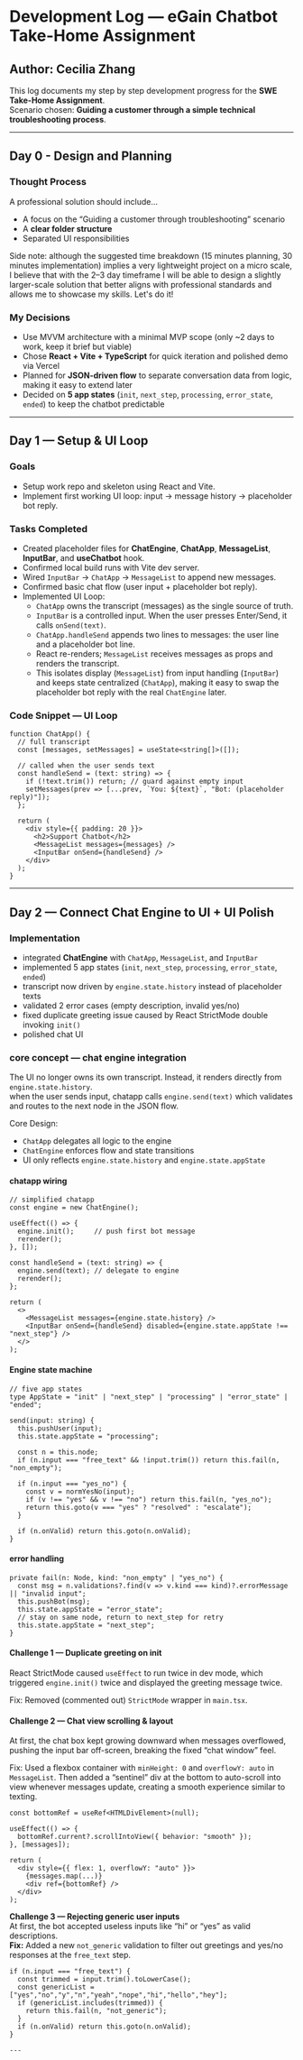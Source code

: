 # Development Log — eGain Chatbot Take-Home Assignment

## Author: Cecilia Zhang

This log documents my step by step development progress for the **SWE Take-Home Assignment**.  
Scenario chosen: **Guiding a customer through a simple technical troubleshooting process**.

---

## Day 0 - Design and Planning

### Thought Process

A professional solution should include...

- A focus on the “Guiding a customer through troubleshooting” scenario
- A **clear folder structure**
- Separated UI responsibilities

Side note: although the suggested time breakdown (15 minutes planning, 30 minutes implementation) implies a very lightweight project on a micro scale, I believe that with the 2–3 day timeframe I will be able to design a slightly larger-scale solution that better aligns with professional standards and allows me to showcase my skills. Let's do it!

### My Decisions

- Use MVVM architecture with a minimal MVP scope (only ~2 days to work, keep it brief but viable)
- Chose **React + Vite + TypeScript** for quick iteration and polished demo via Vercel
- Planned for **JSON-driven flow** to separate conversation data from logic, making it easy to extend later
- Decided on **5 app states** (`init`, `next_step`, `processing`, `error_state`, `ended`) to keep the chatbot predictable

---

## Day 1 — Setup & UI Loop

### Goals

- Setup work repo and skeleton using React and Vite.
- Implement first working UI loop: input → message history → placeholder bot reply.

### Tasks Completed

- Created placeholder files for **ChatEngine**, **ChatApp**, **MessageList**, **InputBar**, and **useChatbot** hook.
- Confirmed local build runs with Vite dev server.
- Wired `InputBar` → `ChatApp` → `MessageList` to append new messages.
- Confirmed basic chat flow (user input + placeholder bot reply).
- Implemented UI Loop:
  - `ChatApp` owns the transcript (messages) as the single source of truth.
  - `InputBar` is a controlled input. When the user presses Enter/Send, it calls `onSend(text)`.
  - `ChatApp.handleSend` appends two lines to messages: the user line and a placeholder bot line.
  - React re-renders; `MessageList` receives messages as props and renders the transcript.
  - This isolates display (`MessageList`) from input handling (`InputBar`) and keeps state centralized (`ChatApp`), making it easy to swap the placeholder bot reply with the real `ChatEngine` later.

### Code Snippet — UI Loop

```tsx
function ChatApp() {
  // full transcript
  const [messages, setMessages] = useState<string[]>([]);

  // called when the user sends text
  const handleSend = (text: string) => {
    if (!text.trim()) return; // guard against empty input
    setMessages(prev => [...prev, `You: ${text}`, "Bot: (placeholder reply)"]);
  };

  return (
    <div style={{ padding: 20 }}>
      <h2>Support Chatbot</h2>
      <MessageList messages={messages} />
      <InputBar onSend={handleSend} />
    </div>
  );
}
```

---

## Day 2 — Connect Chat Engine to UI + UI Polish

### Implementation

- integrated **ChatEngine** with `ChatApp`, `MessageList`, and `InputBar`
- implemented 5 app states (`init`, `next_step`, `processing`, `error_state`, `ended`)
- transcript now driven by `engine.state.history` instead of placeholder texts
- validated 2 error cases (empty description, invalid yes/no)
- fixed duplicate greeting issue caused by React StrictMode double invoking `init()`
- polished chat UI

### core concept — chat engine integration

The UI no longer owns its own transcript. Instead, it renders directly from `engine.state.history`.  
when the user sends input, chatapp calls `engine.send(text)` which validates and routes to the next node in the JSON flow.

Core Design:

- `ChatApp` delegates all logic to the engine
- `ChatEngine` enforces flow and state transitions
- UI only reflects `engine.state.history` and `engine.state.appState`

#### chatapp wiring

```tsx
// simplified chatapp
const engine = new ChatEngine();

useEffect(() => {
  engine.init();     // push first bot message
  rerender();
}, []);

const handleSend = (text: string) => {
  engine.send(text); // delegate to engine
  rerender();
};

return (
  <>
    <MessageList messages={engine.state.history} />
    <InputBar onSend={handleSend} disabled={engine.state.appState !== "next_step"} />
  </>
);
```

#### Engine state machine

```tsx
// five app states
type AppState = "init" | "next_step" | "processing" | "error_state" | "ended";

send(input: string) {
  this.pushUser(input);
  this.state.appState = "processing";

  const n = this.node;
  if (n.input === "free_text" && !input.trim()) return this.fail(n, "non_empty");

  if (n.input === "yes_no") {
    const v = normYesNo(input);
    if (v !== "yes" && v !== "no") return this.fail(n, "yes_no");
    return this.goto(v === "yes" ? "resolved" : "escalate");
  }

  if (n.onValid) return this.goto(n.onValid);
}
```

#### error handling

```tsx
private fail(n: Node, kind: "non_empty" | "yes_no") {
  const msg = n.validations?.find(v => v.kind === kind)?.errorMessage || "invalid input";
  this.pushBot(msg);
  this.state.appState = "error_state";
  // stay on same node, return to next_step for retry
  this.state.appState = "next_step";
}
```

#### Challenge 1 — Duplicate greeting on init

React StrictMode caused `useEffect` to run twice in dev mode, which triggered `engine.init()` twice and displayed the greeting message twice.

Fix: Removed (commented out) `StrictMode` wrapper in `main.tsx`.

#### Challenge 2 — Chat view scrolling & layout

At first, the chat box kept growing downward when messages overflowed, pushing the input bar off-screen, breaking the fixed “chat window” feel.

Fix: Used a flexbox container with `minHeight: 0` and `overflowY: auto` in `MessageList`. Then added a “sentinel” div at the bottom to auto-scroll into view whenever messages update, creating a smooth experience similar to texting.

```tsx
const bottomRef = useRef<HTMLDivElement>(null);

useEffect(() => {
  bottomRef.current?.scrollIntoView({ behavior: "smooth" });
}, [messages]);

return (
  <div style={{ flex: 1, overflowY: "auto" }}>
    {messages.map(...)}
    <div ref={bottomRef} />
  </div>
);
```

**Challenge 3 — Rejecting generic user inputs**  
At first, the bot accepted useless inputs like “hi” or “yes” as valid descriptions.  
**Fix:** Added a new `not_generic` validation to filter out greetings and yes/no responses at the `free_text` step.  

```tsx
if (n.input === "free_text") {
  const trimmed = input.trim().toLowerCase();
  const genericList = ["yes","no","y","n","yeah","nope","hi","hello","hey"];
  if (genericList.includes(trimmed)) {
    return this.fail(n, "not_generic");
  }
  if (n.onValid) return this.goto(n.onValid);
}

---

